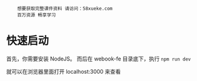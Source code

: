 ```### 此资源由 58学课资源站 收集整理 ###
	想要获取完整课件资料 请访问：58xueke.com
	百万资源 畅享学习

```

# 快速启动
首先，你需要安装 NodeJS。
而后在 webook-fe 目录底下，执行 `npm run dev`

就可以在浏览器里面打开 localhost:3000 来查看